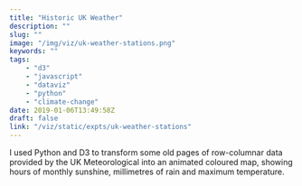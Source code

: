 ```yaml
---
title: "Historic UK Weather"
description: ""
slug: ""
image: "/img/viz/uk-weather-stations.png"
keywords: ""
tags:
    - "d3"
    - "javascript"
    - "dataviz"
    - "python"
    - "climate-change"
date: 2019-01-06T13:49:58Z
draft: false
link: "/viz/static/expts/uk-weather-stations"
---
```


I used Python and D3 to transform some old pages of row-columnar data provided by the UK
      Meteorological into an animated coloured map, showing hours of monthly sunshine,
      millimetres of rain and maximum temperature.
